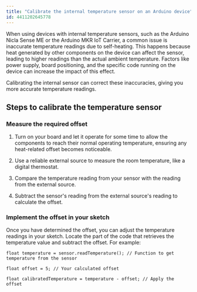 ```yaml
---
title: "Calibrate the internal temperature sensor on an Arduino device"
id: 4411202645778
---
```


When using devices with internal temperature sensors, such as the Arduino Nicla Sense ME or the Arduino MKR IoT Carrier, a common issue is inaccurate temperature readings due to self-heating. This happens because heat generated by other components on the device can affect the sensor, leading to higher readings than the actual ambient temperature. Factors like power supply, board positioning, and the specific code running on the device can increase the impact of this effect.

Calibrating the internal sensor can correct these inaccuracies, giving you more accurate temperature readings.

## Steps to calibrate the temperature sensor

### Measure the required offset

1. Turn on your board and let it operate for some time to allow the components to reach their normal operating temperature, ensuring any heat-related offset becomes noticeable.

1. Use a reliable external source to measure the room temperature, like a digital thermostat.

1. Compare the temperature reading from your sensor with the reading from the external source.

1. Subtract the sensor's reading from the external source's reading to calculate the offset.

### Implement the offset in your sketch

Once you have determined the offset, you can adjust the temperature readings in your sketch. Locate the part of the code that retrieves the temperature value and subtract the offset. For example:

```arduino
float temperature = sensor.readTemperature(); // Function to get temperature from the sensor

float offset = 5; // Your calculated offset

float calibratedTemperature = temperature - offset; // Apply the offset
```
